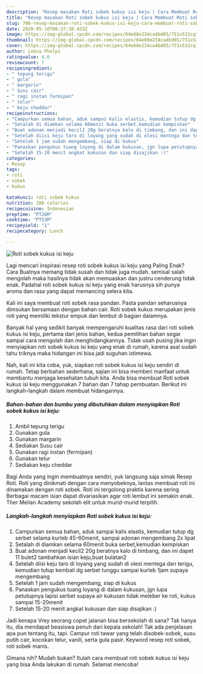 ```yaml
---
description: "Resep masakan Roti sobek kukus isi keju | Cara Membuat Roti sobek kukus isi keju Yang Bikin Ngiler"
title: "Resep masakan Roti sobek kukus isi keju | Cara Membuat Roti sobek kukus isi keju Yang Bikin Ngiler"
slug: 708-resep-masakan-roti-sobek-kukus-isi-keju-cara-membuat-roti-sobek-kukus-isi-keju-yang-bikin-ngiler
date: 2020-05-18T06:37:30.433Z
image: https://img-global.cpcdn.com/recipes/64e68e234ca4bd05/751x532cq70/roti-sobek-kukus-isi-keju-foto-resep-utama.jpg
thumbnail: https://img-global.cpcdn.com/recipes/64e68e234ca4bd05/751x532cq70/roti-sobek-kukus-isi-keju-foto-resep-utama.jpg
cover: https://img-global.cpcdn.com/recipes/64e68e234ca4bd05/751x532cq70/roti-sobek-kukus-isi-keju-foto-resep-utama.jpg
author: Leona Phelps
ratingvalue: 4.6
reviewcount: 7
recipeingredient:
- " tepung terigu"
- " gula"
- " margarin"
- " Susu cair"
- " ragi instan fermipan"
- " telur"
- " keju cheddar"
recipeinstructions:
- "Campurkan semua bahan, aduk sampai kalis elastis, kemudian tutup dg serbet selama kurleb 45-60menit, sampai adonan mengembang 2x lipat"
- "Setalah di diamkan selama 60menit buka serbet,kemudian kempiskan"
- "Buat adonan menjadi kecil2 20g beratnya kalo di timbang, dan ini dapet 11 bulet2 tambahkan isian keju,buat bulatan2"
- "Setelah diisi keju taro di loyang yang sudah di olesi mentega dan terigu, kemudian tutup kembali dg serbet tunggu sampai kurleb 1jam supaya mengembang"
- "Setelah 1 jam sudah mengembang, siap di kukus"
- "Panaskan pengukus tuang loyang di dalam kukusan, jgn lupa petutupnya lapisi serbet supaya air kukusan tidak meleber ke roti, kukus sampai 15-20menit"
- "Setelah 15-20 menit angkat kukusan dan siap disajikan :)"
categories:
- Resep
tags:
- roti
- sobek
- kukus

katakunci: roti sobek kukus 
nutrition: 280 calories
recipecuisine: Indonesian
preptime: "PT26M"
cooktime: "PT53M"
recipeyield: "1"
recipecategory: Lunch

---
```



![Roti sobek kukus isi keju](https://img-global.cpcdn.com/recipes/64e68e234ca4bd05/751x532cq70/roti-sobek-kukus-isi-keju-foto-resep-utama.jpg)

Lagi mencari inspirasi resep roti sobek kukus isi keju yang Paling Enak? Cara Buatnya memang tidak susah dan tidak juga mudah. semisal salah mengolah maka hasilnya tidak akan memuaskan dan justru cenderung tidak enak. Padahal roti sobek kukus isi keju yang enak harusnya sih punya aroma dan rasa yang dapat memancing selera kita.

Kali ini saya membuat roti sobek rasa pandan. Pasta pandan seharusnya dimsukan bersamaan dengan bahan cair. Roti sobek kukus merupakan jenis roti yang memiliki tekstur empuk dan lembut di bagian dalamnya.

Banyak hal yang sedikit banyak mempengaruhi kualitas rasa dari roti sobek kukus isi keju, pertama dari jenis bahan, kedua pemilihan bahan segar sampai cara mengolah dan menghidangkannya. Tidak usah pusing jika ingin menyiapkan roti sobek kukus isi keju yang enak di rumah, karena asal sudah tahu triknya maka hidangan ini bisa jadi suguhan istimewa.


Nah, kali ini kita coba, yuk, siapkan roti sobek kukus isi keju sendiri di rumah. Tetap berbahan sederhana, sajian ini bisa memberi manfaat untuk membantu menjaga kesehatan tubuh kita. Anda bisa membuat Roti sobek kukus isi keju menggunakan 7 bahan dan 7 tahap pembuatan. Berikut ini langkah-langkah dalam membuat hidangannya.

<!--inarticleads1-->

##### Bahan-bahan dan bumbu yang dibutuhkan dalam menyiapkan Roti sobek kukus isi keju:

1. Ambil  tepung terigu
1. Gunakan  gula
1. Gunakan  margarin
1. Sediakan  Susu cair
1. Gunakan  ragi instan (fermipan)
1. Gunakan  telur
1. Sediakan  keju cheddar


Bagi Anda yang ingin membuatnya sendiri, yuk langsung saja simak Resep Roti. Roti yang dinikmati dengan cara menyobeknya, lantas membuat roti ini dinamakan dengan roti sobek. Roti ini tergolong praktis karena sering Berbagai macam isian dapat divariasikan agar roti lembut ini semakin enak. Ther Melian Academy sekolah elit untuk murid-murid terpilih. 

<!--inarticleads2-->

##### Langkah-langkah menyiapkan Roti sobek kukus isi keju:

1. Campurkan semua bahan, aduk sampai kalis elastis, kemudian tutup dg serbet selama kurleb 45-60menit, sampai adonan mengembang 2x lipat
1. Setalah di diamkan selama 60menit buka serbet,kemudian kempiskan
1. Buat adonan menjadi kecil2 20g beratnya kalo di timbang, dan ini dapet 11 bulet2 tambahkan isian keju,buat bulatan2
1. Setelah diisi keju taro di loyang yang sudah di olesi mentega dan terigu, kemudian tutup kembali dg serbet tunggu sampai kurleb 1jam supaya mengembang
1. Setelah 1 jam sudah mengembang, siap di kukus
1. Panaskan pengukus tuang loyang di dalam kukusan, jgn lupa petutupnya lapisi serbet supaya air kukusan tidak meleber ke roti, kukus sampai 15-20menit
1. Setelah 15-20 menit angkat kukusan dan siap disajikan :)


Jadi kenapa Vrey seorang copet jalanan bisa bersekolah di sana? Tak hanya itu, dia mendapat beasiswa penuh dari kepala sekolah! Tak ada penjelasan apa pun tentang itu, tapi. Campur roti tawar yang telah disobek-sobek, susu putih cair, kocokan telur, vanili, serta gula pasir. Keyword resep roti sobek, roti sobek manis. 

Gimana nih? Mudah bukan? Itulah cara membuat roti sobek kukus isi keju yang bisa Anda lakukan di rumah. Selamat mencoba!
